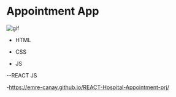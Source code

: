 # Appointment App

![gif](./public/img/hospital.gif)

- HTML

- CSS

- JS

--REACT JS

-https://emre-canay.github.io/REACT-Hospital-Appointment-prj/
